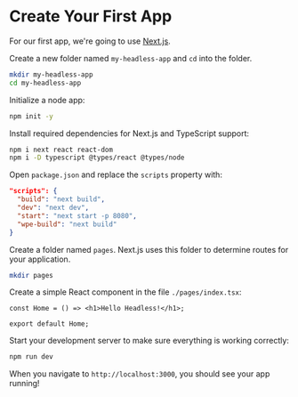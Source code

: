 # Create Your First App

For our first app, we're going to use [Next.js](https://nextjs.org/docs/).

Create a new folder named `my-headless-app` and `cd` into the folder.

```bash
mkdir my-headless-app
cd my-headless-app
```

Initialize a node app:

```bash
npm init -y
```

Install required dependencies for Next.js and TypeScript support:

```bash
npm i next react react-dom
npm i -D typescript @types/react @types/node
```

Open `package.json` and replace the `scripts` property with:

```json
"scripts": {
  "build": "next build",
  "dev": "next dev",
  "start": "next start -p 8080",
  "wpe-build": "next build"
}
```

Create a folder named `pages`. Next.js uses this folder to determine routes for your application.

```bash
mkdir pages
```

Create a simple React component in the file `./pages/index.tsx`:

```tsx
const Home = () => <h1>Hello Headless!</h1>;

export default Home;
```

Start your development server to make sure everything is working correctly:

```bash
npm run dev
```

When you navigate to `http://localhost:3000`, you should see your app running!

